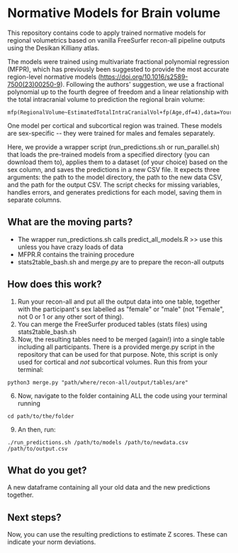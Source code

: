 # Normative Models for Brain volume

This repository contains code to apply trained normative models for regional volumetrics based on vanilla FreeSurfer recon-all pipeline outputs using the Desikan Killiany atlas.

The models were trained using multivariate fractional polynomial regression (MFPR), which has previously been suggested to provide the most accurate region-level normative models (https://doi.org/10.1016/s2589-7500(23)00250-9). Following the authors' suggestion, we use a fractional polynomial up to the fourth degree of freedom and a linear relationship with the total intracranial volume to prediction the regional brain volume:
```
mfp(RegionalVolume~EstimatedTotalIntraCranialVol+fp(Age,df=4),data=YourData)
```
One model per cortical and subcortical region was trained. These models are sex-specific -- they were trained for males and females separately.

Here, we provide a wrapper script (run_predictions.sh or run_parallel.sh) that loads the pre-trained models from a specified directory (you can download them to), applies them to a dataset (of your choice) based on the sex column, and saves the predictions in a new CSV file. It expects three arguments: the path to the model directory, the path to the new data CSV, and the path for the output CSV. The script checks for missing variables, handles errors, and generates predictions for each model, saving them in separate columns.

## What are the moving parts?
- The wrapper run_predictions.sh calls predict_all_models.R >> use this unless you have crazy loads of data
- MFPR.R contains the training procedure
- stats2table_bash.sh and merge.py are to prepare the recon-all outputs

## How does this work?
1. Run your recon-all and put all the output data into one table, together with the participant's sex labelled as "female" or "male" (not "Female", not 0 or 1 or any other sort of thing).
2. You can merge the FreeSurfer produced tables (stats files) using stats2table_bash.sh
3. Now, the resulting tables need to be merged (again!) into a single table including all participants. There is a provided merge.py script in the repository that can be used for that purpose. Note, this script is only used for cortical and _not_ subcortical volumes. Run this from your terminal:
```
python3 merge.py "path/where/recon-all/output/tables/are"
```
6. Now, navigate to the folder containing ALL the code using your terminal running
```
cd path/to/the/folder
```
9. An then, run:
```
./run_predictions.sh /path/to/models /path/to/newdata.csv /path/to/output.csv
```

## What do you get?
A new dataframe containing all your old data and the new predictions together.

## Next steps?
Now, you can use the resulting predictions to estimate Z scores. These can indicate your norm deviations.

